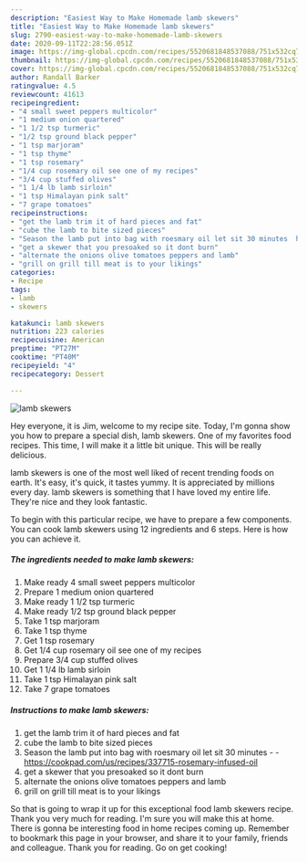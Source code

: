 ```yaml
---
description: "Easiest Way to Make Homemade lamb skewers"
title: "Easiest Way to Make Homemade lamb skewers"
slug: 2790-easiest-way-to-make-homemade-lamb-skewers
date: 2020-09-11T22:28:56.051Z
image: https://img-global.cpcdn.com/recipes/5520681848537088/751x532cq70/lamb-skewers-recipe-main-photo.jpg
thumbnail: https://img-global.cpcdn.com/recipes/5520681848537088/751x532cq70/lamb-skewers-recipe-main-photo.jpg
cover: https://img-global.cpcdn.com/recipes/5520681848537088/751x532cq70/lamb-skewers-recipe-main-photo.jpg
author: Randall Barker
ratingvalue: 4.5
reviewcount: 41613
recipeingredient:
- "4 small sweet peppers multicolor"
- "1 medium onion quartered"
- "1 1/2 tsp turmeric"
- "1/2 tsp ground black pepper"
- "1 tsp marjoram"
- "1 tsp thyme"
- "1 tsp rosemary"
- "1/4 cup rosemary oil see one of my recipes"
- "3/4 cup stuffed olives"
- "1 1/4 lb lamb sirloin"
- "1 tsp Himalayan pink salt"
- "7 grape tomatoes"
recipeinstructions:
- "get the lamb trim it of hard pieces and fat"
- "cube the lamb to bite sized pieces"
- "Season the lamb put into bag with roesmary oil let sit 30 minutes  https://cookpad.com/us/recipes/337715-rosemary-infused-oil"
- "get a skewer that you presoaked so it dont burn"
- "alternate the onions olive tomatoes peppers and lamb"
- "grill on grill till meat is to your likings"
categories:
- Recipe
tags:
- lamb
- skewers

katakunci: lamb skewers 
nutrition: 223 calories
recipecuisine: American
preptime: "PT27M"
cooktime: "PT40M"
recipeyield: "4"
recipecategory: Dessert

---
```



![lamb skewers](https://img-global.cpcdn.com/recipes/5520681848537088/751x532cq70/lamb-skewers-recipe-main-photo.jpg)

Hey everyone, it is Jim, welcome to my recipe site. Today, I'm gonna show you how to prepare a special dish, lamb skewers. One of my favorites food recipes. This time, I will make it a little bit unique. This will be really delicious.



lamb skewers is one of the most well liked of recent trending foods on earth. It's easy, it's quick, it tastes yummy. It is appreciated by millions every day. lamb skewers is something that I have loved my entire life. They're nice and they look fantastic.


To begin with this particular recipe, we have to prepare a few components. You can cook lamb skewers using 12 ingredients and 6 steps. Here is how you can achieve it.

<!--inarticleads1-->

##### The ingredients needed to make lamb skewers:

1. Make ready 4 small sweet peppers multicolor
1. Prepare 1 medium onion quartered
1. Make ready 1 1/2 tsp turmeric
1. Make ready 1/2 tsp ground black pepper
1. Take 1 tsp marjoram
1. Take 1 tsp thyme
1. Get 1 tsp rosemary
1. Get 1/4 cup rosemary oil see one of my recipes
1. Prepare 3/4 cup stuffed olives
1. Get 1 1/4 lb lamb sirloin
1. Take 1 tsp Himalayan pink salt
1. Take 7 grape tomatoes




<!--inarticleads2-->

##### Instructions to make lamb skewers:

1. get the lamb trim it of hard pieces and fat
1. cube the lamb to bite sized pieces
1. Season the lamb put into bag with roesmary oil let sit 30 minutes -  - https://cookpad.com/us/recipes/337715-rosemary-infused-oil
1. get a skewer that you presoaked so it dont burn
1. alternate the onions olive tomatoes peppers and lamb
1. grill on grill till meat is to your likings




So that is going to wrap it up for this exceptional food lamb skewers recipe. Thank you very much for reading. I'm sure you will make this at home. There is gonna be interesting food in home recipes coming up. Remember to bookmark this page in your browser, and share it to your family, friends and colleague. Thank you for reading. Go on get cooking!
